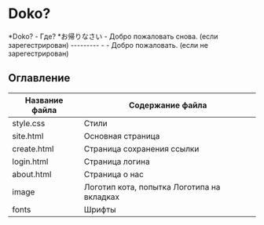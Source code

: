 # Doko?
*Doko? - Где?
*お帰りなさい - Добро пожаловать снова. (если зарегестрирован)
--------- - - Добро пожаловать. (если не зарегестрирован)
## Оглавление

Название файла  | Содержание файла
----------------|----------------------
style.css       | Стили
site.html      | Основная страница
create.html      | Страница сохранения ссылки
login.html      | Страница логина
about.html      | Страница о нас
image      | Логотип кота, попытка Логотипа на вкладках
fonts | Шрифты
